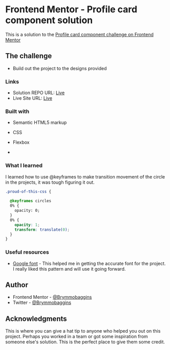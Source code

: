 # Frontend Mentor - Profile card component solution

This is a solution to the [Profile card component challenge on Frontend Mentor](https://www.frontendmentor.io/challenges/p)


## The challenge

- Build out the project to the designs provided

### Links

- Solution REPO URL: [Live](https://github.com/Brymmobaggins/Profile-card-component.git)
- Live Site URL:  [Live](https://brymmobaggins.github.io/Profile-card-component/)


### Built with

- Semantic HTML5 markup
- CSS
- Flexbox

-

### What I learned

I learned how to use @keyframes to make transition movement of the circle in the projects, it was tough figuring it out.

```css
.proud-of-this-css {
  
  @keyframes circles 
  0% {
    opacity: 0;
  }
  0% {
    opacity: 1;
    transform: translate(0);
  }
}

```


### Useful resources

- [Google font](https://Googlefont.com) - This helped me in getting the accurate font for the project. I really liked this pattern and will use it going forward.

## Author

- Frontend Mentor - [@Brymmobaggins](https://www.frontendmentor.io/profile/brymmobaggins)
- Twitter - [@Brymmobaggins](https://www.twitter.com/brymmobaggins)


## Acknowledgments

This is where you can give a hat tip to anyone who helped you out on this project. Perhaps you worked in a team or got some inspiration from someone else's solution. This is the perfect place to give them some credit.

